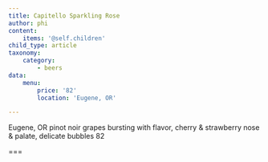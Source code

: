 ```yaml
---
title: Capitello Sparkling Rose
author: phi
content:
    items: '@self.children'
child_type: article
taxonomy:
    category:
        - beers
data:
    menu:
        price: '82'
        location: 'Eugene, OR'

---
```


<span class="loc">Eugene, OR</span>
pinot noir grapes bursting with flavor,
cherry & strawberry nose & palate,
delicate bubbles
<span class="price">82</span>

===
